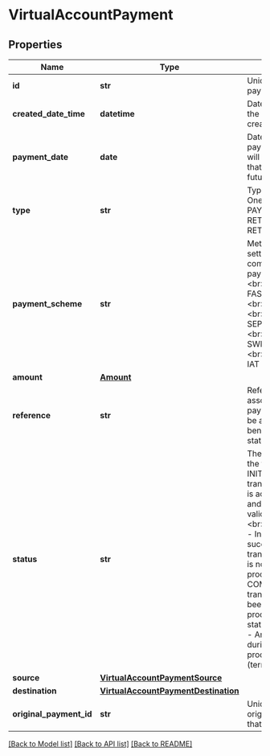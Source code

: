 # VirtualAccountPayment

## Properties
Name | Type | Description | Notes
------------ | ------------- | ------------- | -------------
**id** | **str** | Unique id of the payment | [optional] 
**created_date_time** | **datetime** | Date and time that the payment was created | [optional] 
**payment_date** | **date** | Date on which the payment instruction will be executed, that may be in the future | [optional] 
**type** | **str** | Type of payment. One of PAY_IN, PAY_OUT, RETURN_IN or RETURN_OUT | [optional] 
**payment_scheme** | **str** | Method of settlement to complete the payment. One of: &lt;br&gt; FASTER_PAYMENTS &lt;br&gt; SEPA_CREDIT &lt;br&gt; SEPA_INSTANT &lt;br&gt; SWIFT &lt;br&gt; SWIFT_EXPRESS &lt;br&gt; CHAPS &lt;br&gt; IAT &lt;br&gt; WIRE | [optional] 
**amount** | [**Amount**](Amount.md) |  | [optional] 
**reference** | **str** | Reference to be associated with the payment. This will be appear on the beneficiary&#39;s bank statement | [optional] 
**status** | **str** | The current state of the transaction &lt;br&gt; INITIATED - The transaction request is acknowledged and will not undergo validation checks &lt;br&gt; PROCESSING - Initial checks succeeded and the transaction request is now being processed &lt;br&gt; COMPLETED - The transaction has been successfully processed (terminal status) &lt;br&gt; FAILED - An failure occured during transaction processing (terminal status) | [optional] 
**source** | [**VirtualAccountPaymentSource**](VirtualAccountPaymentSource.md) |  | [optional] 
**destination** | [**VirtualAccountPaymentDestination**](VirtualAccountPaymentDestination.md) |  | [optional] 
**original_payment_id** | **str** | Unique id of the original payment that was refunded | [optional] 

[[Back to Model list]](../README.md#documentation-for-models) [[Back to API list]](../README.md#documentation-for-api-endpoints) [[Back to README]](../README.md)


